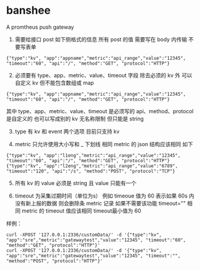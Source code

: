 # banshee
A promtheus push gateway

1. 需要给接口 post 如下侧格式的信息 所有 post 的值 需要写在 body 内传输 不要写表单
```
{"type":"kv", "app":"appname","metric":"api_range","value":"12345", "timeout":"60", "api":"/", "method":"GET", "protocol":"HTTP"}
```


2. 必须要有 type、app、metric、value、timeout 字段  除去必须的 kv 外 可以自定义 kv 但不能包含数组或 map
```
{"type":"kv", "app":"appname","metric":"api_range","value":"12345", "timeout":"60", "api":"/", "method":"GET", "protocol":"HTTP"}
```
其中 type、app、metric、value、timeout 是必须写的 api、method、protocol 是自定义的 也可以写成别的 kv 无名称限制 但只能是 string


3. type 有 kv 和 event 两个选项 目前只支持 kv


4. metric 只允许使用大小写和 _ 下划线 相同 metric 的 json 结构应该相同 如下
```
{"type":"kv", "app":"l1eng","metric":"api_range","value":"12345", "timeout":"60", "api":"/", "method":"GET", "protocol":"HTTP"}
{"type":"kv", "app":"l2eng","metric":"api_range","value":"6789", "timeout":"120", "api":"/s", "method":"POST", "protocol":"TCP"}
```

5. 所有 kv 的 value 必须是 string 且 value 只能有一个


6. timeout 为采集过期时间（单位为s） 例如 timeoue 值为 60 表示如果 60s 内没有新上报的数据 则会删除条 metric 记录 如果不需要该功能 timeout="" 相同 metric 的 timeout 值应该相同 timeout最小值为 60


样例：
```
curl -XPOST '127.0.0.1:2336/customData/' -d '{"type":"kv", "app":"sre","metric":"gatewaytest","value":"12345", "timeout":"60", "method":"GET", "protocol":"HTTP"}'
curl -XPOST '127.0.0.1:2336/customData/' -d '{"type":"kv", "app":"sre","metric":"gatewaytest","value":"12345", "timeout":"", "method":"POST", "protocol":"HTTP"}'
```
